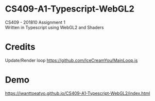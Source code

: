 # CS409-A1-Typescript-WebGL2
CS409 - 201810 Assignment 1   
Written in Typescript using WebGL2 and Shaders

# Credits
Update/Render loop https://github.com/IceCreamYou/MainLoop.js  

# Demo
https://iwanttoeatyo.github.io/CS409-A1-Typescript-WebGL2/index.html
